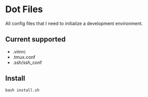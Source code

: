 # Dot Files

All config files that I need to initialize a development environment.

## Current supported

- .vimrc
- .tmux.conf
- .ssh/ssh_conf

## Install

    bash install.sh
